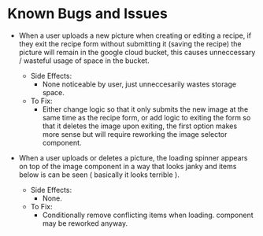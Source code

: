 # Known Bugs and Issues

- When a user uploads a new picture when creating or editing a recipe, if they exit the recipe form without submitting it (saving the recipe) the picture will remain in the google cloud bucket, this causes unneccessary / wasteful usage of space in the bucket. 
    - Side Effects: 
        - None noticeable by user, just unneccesarily wastes storage space.
    - To Fix:
        - Either change logic so that it only submits the new image at the same time as the recipe form, or add logic to exiting the form so that it deletes the image upon exiting, the first option makes more sense but will require reworking the image selector component. 

- When a user uploads or deletes a picture, the loading spinner appears on top of the image component in a way that looks janky and items below is can be seen ( basically it looks terrible ).
    - Side Effects:
        - None.
    - To Fix: 
        - Conditionally remove conflicting items when loading. component may be reworked anyway. 